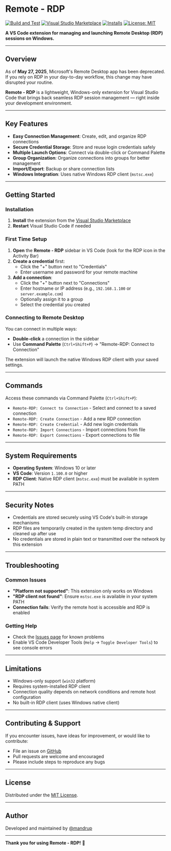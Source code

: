 # Remote - RDP

[![Build and Test](https://github.com/mandrup/remote-rdp/actions/workflows/build.yml/badge.svg)](https://github.com/mandrup/remote-rdp/actions/workflows/build.yml)
[![Visual Studio Marketplace](https://img.shields.io/visual-studio-marketplace/v/mandrup.remote-rdp?label=VS%20Marketplace)](https://marketplace.visualstudio.com/items?itemName=mandrup.remote-rdp)
[![Installs](https://img.shields.io/visual-studio-marketplace/i/mandrup.remote-rdp?color=blue)](https://marketplace.visualstudio.com/items?itemName=mandrup.remote-rdp)
[![License: MIT](https://img.shields.io/badge/license-MIT-blue.svg)](LICENSE)

**A VS Code extension for managing and launching Remote Desktop (RDP) sessions on Windows.**

---

## Overview

As of **May 27, 2025**, Microsoft's Remote Desktop app has been deprecated. If you rely on RDP in your day-to-day workflow, this change may have disrupted your routine.

**Remote - RDP** is a lightweight, Windows-only extension for Visual Studio Code that brings back seamless RDP session management — right inside your development environment.

---

## Key Features

- **Easy Connection Management**: Create, edit, and organize RDP connections
- **Secure Credential Storage**: Store and reuse login credentials safely
- **Multiple Launch Options**: Connect via double-click or Command Palette
- **Group Organization**: Organize connections into groups for better management
- **Import/Export**: Backup or share connection lists
- **Windows Integration**: Uses native Windows RDP client (`mstsc.exe`)

---

## Getting Started

### Installation
1. **Install** the extension from the [Visual Studio Marketplace](https://marketplace.visualstudio.com/items?itemName=mandrup.remote-rdp)
2. **Restart** Visual Studio Code if needed

### First Time Setup
1. **Open** the **Remote - RDP** sidebar in VS Code (look for the RDP icon in the Activity Bar)
2. **Create a credential** first:
   - Click the "+" button next to "Credentials" 
   - Enter username and password for your remote machine
3. **Add a connection**:
   - Click the "+" button next to "Connections"
   - Enter hostname or IP address (e.g., `192.168.1.100` or `server.example.com`)
   - Optionally assign it to a group
   - Select the credential you created

### Connecting to Remote Desktop
You can connect in multiple ways:
- **Double-click** a connection in the sidebar
- Use **Command Palette** (`Ctrl+Shift+P`) → "Remote-RDP: Connect to Connection"

The extension will launch the native Windows RDP client with your saved settings.

---

## Commands

Access these commands via Command Palette (`Ctrl+Shift+P`):

- `Remote-RDP: Connect to Connection` - Select and connect to a saved connection
- `Remote-RDP: Create Connection` - Add a new RDP connection
- `Remote-RDP: Create Credential` - Add new login credentials
- `Remote-RDP: Import Connections` - Import connections from file
- `Remote-RDP: Export Connections` - Export connections to file

---

## System Requirements

- **Operating System**: Windows 10 or later  
- **VS Code**: Version `1.100.0` or higher  
- **RDP Client**: Native RDP client (`mstsc.exe`) must be available in system PATH

---

## Security Notes

- Credentials are stored securely using VS Code's built-in storage mechanisms
- RDP files are temporarily created in the system temp directory and cleaned up after use
- No credentials are stored in plain text or transmitted over the network by this extension

---

## Troubleshooting

### Common Issues
- **"Platform not supported"**: This extension only works on Windows
- **"RDP client not found"**: Ensure `mstsc.exe` is available in your system PATH
- **Connection fails**: Verify the remote host is accessible and RDP is enabled

### Getting Help
- Check the [Issues page](https://github.com/mandrup/remote-rdp/issues) for known problems
- Enable VS Code Developer Tools (`Help` → `Toggle Developer Tools`) to see console errors

---

## Limitations

- Windows-only support (`win32` platform)
- Requires system-installed RDP client
- Connection quality depends on network conditions and remote host configuration
- No built-in RDP client (uses Windows native client)

---

## Contributing & Support

If you encounter issues, have ideas for improvement, or would like to contribute:

- File an issue on [GitHub](https://github.com/mandrup/remote-rdp/issues)
- Pull requests are welcome and encouraged
- Please include steps to reproduce any bugs

---

## License

Distributed under the [MIT License](LICENSE).

---

## Author

Developed and maintained by [@mandrup](https://github.com/mandrup)

---

**Thank you for using Remote - RDP!** 🚀
